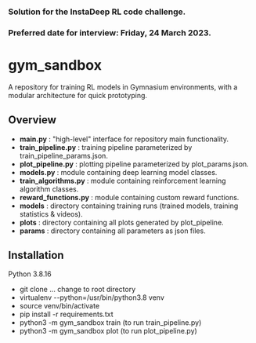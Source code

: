 
### Solution for the InstaDeep RL code challenge.
### Preferred date for interview: Friday, 24 March 2023.

# gym_sandbox

A repository for training RL models in Gymnasium environments, with a modular architecture for quick
prototyping.

## Overview

* **main.py** : "high-level" interface for repository main functionality.
* **train_pipeline.py** : training pipeline parameterized by train_pipeline_params.json.
* **plot_pipeline.py** : plotting pipeline parameterized by plot_params.json.
* **models.py** : module containing deep learning model classes.
* **train_algorithms.py** : module containing reinforcement learning algorithm classes.
* **reward_functions.py** : module containing custom reward functions.
* **models** : directory containing training runs (trained models, training statistics & videos).
* **plots** : directory containing all plots generated by plot_pipeline.
* **params** : directory containing all parameters as json files.

## Installation

Python 3.8.16 

* git clone ... change to root directory
* virtualenv --python=/usr/bin/python3.8 venv
* source venv/bin/activate
* pip install -r requirements.txt
* python3 -m gym_sandbox train (to run train_pipeline.py)
* python3 -m gym_sandbox plot (to run plot_pipeline.py)
